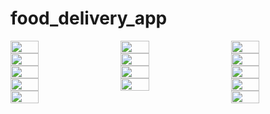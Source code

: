 # food_delivery_app

<div style="display: flex; flex-wrap: wrap; justify-content: space-between;">

<img src="https://github.com/Abdalrhman-Abuwarda/food_delivery_app/assets/28483872/b50eed96-fbdf-40de-8b22-c345b7c09de4" width="30%" />

<img src="https://github.com/Abdalrhman-Abuwarda/food_delivery_app/assets/28483872/fcfcef4b-1ef8-4801-bc1b-f63b89d3ea31" width="30%" />

<img src="https://github.com/Abdalrhman-Abuwarda/food_delivery_app/assets/28483872/e4b92636-efe9-4120-8be8-3b2697fe6b91" width="30%" />

<img src="https://github.com/Abdalrhman-Abuwarda/food_delivery_app/assets/28483872/bf91f1fc-a203-4608-813c-606ba5323764" width="30%" />

<img src="https://github.com/Abdalrhman-Abuwarda/food_delivery_app/assets/28483872/a95debcc-4473-4f61-8327-093276f0fca0" width="30%" />

<img src="https://github.com/Abdalrhman-Abuwarda/food_delivery_app/assets/28483872/a72b2aa7-bdac-4c26-866c-1e4cf9bdfa96" width="30%" />

<img src="https://github.com/Abdalrhman-Abuwarda/food_delivery_app/assets/28483872/6749656f-fef2-4547-9fd7-d1a37bcaf2b1" width="30%" />

<img src="https://github.com/Abdalrhman-Abuwarda/food_delivery_app/assets/28483872/798ef911-e568-4164-8244-59f65b4286e2" width="30%" />

<img src="https://github.com/Abdalrhman-Abuwarda/food_delivery_app/assets/28483872/fe83391d-9831-4ae7-8405-4b46b765358c" width="30%" />

<img src="https://github.com/Abdalrhman-Abuwarda/food_delivery_app/assets/28483872/a47d353f-217a-46bc-8cae-91771f5165a0" width="30%" />

<img src="https://github.com/Abdalrhman-Abuwarda/food_delivery_app/assets/28483872/544a7a92-ff94-4283-b124-d8c9bef6219a" width="30%" />

<img src="https://github.com/Abdalrhman-Abuwarda/food_delivery_app/assets/28483872/104ada1b-06af-4e95-a5de-03cd73d37048" width="30%" />

<img src="https://github.com/Abdalrhman-Abuwarda/food_delivery_app/assets/28483872/17345143-9f44-4b6f-9223-3c994aaee256" width="30%" />

<img src="https://github.com/Abdalrhman-Abuwarda/food_delivery_app/assets/28483872/26c2fa4c-ce54-4ef2-a998-d251d51a705b" width="30%" />

</div>
